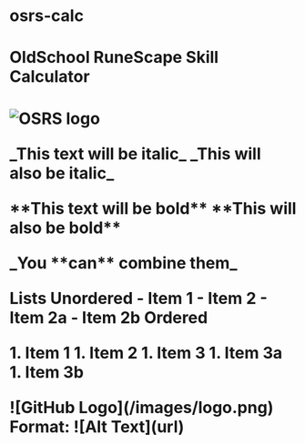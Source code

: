 # osrs-calc

<h1>OldSchool RuneScape Skill Calculator<h1>

![OSRS logo](https://imgcache.rune-server.ee/34c09dc813a25ee687c9538d85ec228c4ca81b20/687474703a2f2f7777772e727367672e6e6c2f696d616765732f636f6e74656e742f727330376b6f6f702e706e67)

<p>
_This text will be italic_
_This will also be italic_
</p>

<p>
**This text will be bold**
**This will also be bold**
</p>

<p>
_You **can** combine them_
</p>

<p>
Lists
Unordered
- Item 1
- Item 2
  - Item 2a
  - Item 2b
    Ordered
</p>

<p>
1. Item 1
1. Item 2
1. Item 3
   1. Item 3a
   1. Item 3b
</p>

<p>
   ![GitHub Logo](/images/logo.png)
   Format: ![Alt Text](url)
</p>
